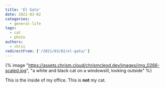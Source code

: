 ```yaml
---
title: 'El Gato'
date: 2021-03-02
categories:
  - general-life
tags:
  - cat
  - photo
authors:
  - chris
redirectFrom: ['/2021/03/02/el-gato/']
---
```


{% image "https://assets.chrism.cloud/chrismcleod.dev/images/img_0266-scaled.jpg", "a white and black cat on a windowsill, looking outside" %}

This is the inside of my office. This is **not** my cat.
